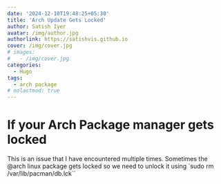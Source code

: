 ```yaml
---
date: '2024-12-10T19:48:25+05:30'
title: 'Arch Update Gets Locked'
author: Satish Iyer
avatar: /img/author.jpg
authorlink: https://satishvis.github.io
cover: /img/cover.jpg
# images:
#   - /img/cover.jpg
categories:
  - Hugo
tags:
  - arch package
# nolastmod: true
---
```


# If your Arch Package manager gets locked

This is an issue that I have encountered multiple times.
Sometimes the @arch linux package gets locked so we need to unlock it using `sudo rm /var/lib/pacman/db.lck``
